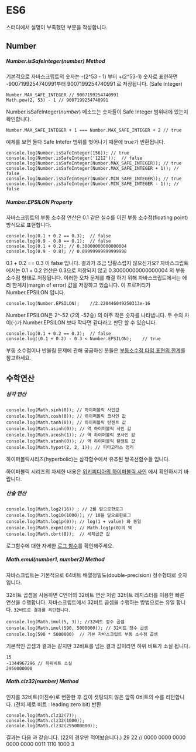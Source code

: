 # ES6 

스터디에서 설명이 부족했던 부분을 작성합니다.

## Number

##### Number.isSafeInteger(number) Method

기본적으로 자바스크립트의 숫자는 -(2^53 - 1) 부터  +(2^53-1) 숫자로 표현하면 -9007199254740991부터 9007199254740991 로 저장됩니다. (Safe Integer)

    Number.MAX_SAFE_INTEGER // 9007199254740991
    Math.pow(2, 53) - 1	// 9007199254740991

Number.isSafeInteger(*number*) 메소드는 숫자들이 Safe Integer 범위내에 있는지 확인합니다.

	Number.MAX_SAFE_INTEGER + 1 === Number.MAX_SAFE_INTEGER + 2	// true

예제를 보면 둘다 Safe Intefer 범위를 벗어나기 때문에 true가 반환됩니다.

    console.log(Number.isSafeInteger(156));	// true
    console.log(Number.isSafeInteger('1212'));	// false
    console.log(Number.isSafeInteger(Number.MAX_SAFE_INTEGER));	// true
    console.log(Number.isSafeInteger(Number.MAX_SAFE_INTEGER + 1));	// false
    console.log(Number.isSafeInteger(Number.MIN_SAFE_INTEGER));	// true
    console.log(Number.isSafeInteger(Number.MIN_SAFE_INTEGER - 1));	// false	



#####  Number.EPSILON Property

자바스크립트의 부동 소수점 연산은 0.1 같은 실수를 이진 부동 소수점(floating point) 방식으로 표현합니다.

    console.log(0.1 + 0.2 == 0.3);	// false
    console.log(0.9 - 0.8 == 0.1);	// false
    console.log(0.1 + 0.2);	// 0.30000000000000004
    console.log(0.9 - 0.8);	// 0.09999999999999998
0.1 + 0.2 == 0.3 이 false 입니다.  결과가 조금 당황스럽지 않으신가요? 
자바스크립트에서는 0.1 + 0.2 연산은 0.3으로 저장되지 않고 0.30000000000000004 의 부동 소수점 형태로 저장됩니다.
이러한 오차 문제를 해결 하기 위해 자바스크립트에서는 에러 한계치(margin of error) 값을 저장하고 있습니다. 이 프로퍼티가 Number.EPSILON 입니다.

	console.log(Number.EPSILON);	//2.220446049250313e-16

Number.EPSILON은 2^-52 (2의 -52승) 의 아주 작은 숫자를 나타냅니다. 두 수의 차이(-)가 Number.EPSILON 보다 작다면 같다라고 판단 할 수 있습니다. 

    console.log(0.1 + 0.2 == 0.3);	// false
    console.log((0.1 + 0.2) - 0.3 < Number.EPSILON);	// true

부동 소수점이나 반올림 문제에 관해 궁금하신 분들은 [부동소수점 타입 표현의 한계](http://dmrl.kangwon.ac.kr/lecture/1501/programming/Data/%EB%B6%80%EB%8F%99%EC%86%8C%EC%88%98%EC%A0%90_%ED%83%80%EC%9E%85_%ED%91%9C%ED%98%84_%ED%95%9C%EA%B3%84.html)를 참고하세요.



## 수학연산

##### 삼각 연산
	console.log(Math.sinh(0)); // 하이퍼볼릭 사인값
	console.log(Math.cosh(0)); // 하이퍼볼릭 코사인 값
	console.log(Math.tanh(0)); // 하이퍼볼릭 탄젠트 값
	console.log(Math.asinh(0)); // 역 하이퍼볼릭 사인 값
	console.log(Math.acosh(1)); // 역 하이퍼볼릭 코사인 값
	console.log(Math.atanh(0)); // 역 하이퍼볼릭 탄젠트 값
	console.log(Math.hypot(2, 2, 1)); // 피타고라스 정리

하이퍼볼릭시리즈(hyperbolic)는 삼각함수에서 유추된 쌍곡선함수들 입니다.

하이퍼볼릭 시리즈의 자세한 내용은 [위키피디아의 하이퍼볼릭 사인](https://ko.wikipedia.org/wiki/%EC%8C%8D%EA%B3%A1%EC%84%A0%ED%95%A8%EC%88%98) 에서 확인하시기 바랍니다. 



##### 산술 연산

	console.log(Math.log2(16)) ; // 2를 밑으로한로그
	console.log(Math.log10(1000)); // 10을 밑으로한로그
	console.log(Math.log1p(0)); // log(1 + value) 와 동일
	console.log(Math.expm1(0)); // Math.log1p(0)의 역
	console.log(Math.cbrt(8));  // 세제곱근 값

로그함수에 대한 자세한 [로그 함수](https://namu.wiki/w/%EB%A1%9C%EA%B7%B8%ED%95%A8%EC%88%98)를 확인해주세요.



##### Math.emul(number1, number2)  Method

자바스크립트는 기본적으로 64비트 배열정밀도(double-precision) 정수형태로 숫자입니다.

32비트 곱셈을 사용하면 C언어의 32비트 연산 처럼 32비트 레지스터를 이용한 빠른 연산을 수행합니다.
자바스크립트에서 32비트 곱셈을 수행하는 방법으로는 유일 합니다. `32비트로 결과를 리턴합니다.`

	console.log(Math.imul(5, 3)); //32비트 정수 곱셈
	console.log(Math.imul(590, 5000000)); // 32비트 정수 곱셈
	console.log(590 * 5000000)  // 기본 자바스크립트 부동 소수점 곱셈

기본적인 곱셈과 결과는 같지만 32비트를 넘는 결과 값이라면 하위 비트가 소실 됩니다.

	15
	-1344967296	// 하위비트 소실
	2950000000



##### Math.clz32(number) Method

인자를 32비트(이진수)로 변환한 후 값이 셋팅되지 않은 앞쪽 0비트의 수를 리턴합니다.
(전치 제로 비트 : leading zero bit) 반환

    console.log(Math.clz32(7));
    console.log(Math.clz32(1000));
    console.log(Math.clz32(295000000));	

결과는 다음 과 같습니다. (22의 경우만 적어놨습니다.)
    29
    22	// 0000 0000 0000 0000 0000 0011 1110 1000
    3		
